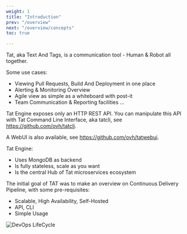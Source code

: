 ```yaml
---
weight: 1
title: "Introduction"
prev: "/overview"
next: "/overview/concepts"
toc: true

---
```


Tat, aka Text And Tags, is a communication tool - Human & Robot all together.

Some use cases:

- Viewing Pull Requests, Build And Deployment in one place
- Alerting & Monitoring Overview
- Agile view as simple as a whiteboard with post-it
- Team Communication & Reporting facilities
...

Tat Engine exposes only an HTTP REST API. You can manipulate this API with Tat Command Line Interface, aka tatcli, see https://github.com/ovh/tatcli.

A WebUI is also available, see https://github.com/ovh/tatwebui.

Tat Engine:

- Uses MongoDB as backend
- Is fully stateless, scale as you want
- Is the central Hub of Tat microservices ecosystem

The initial goal of TAT was to make an overview on Continuous Delivery Pipeline, with some pre-requisites:

- Scalable, High Availability, Self-Hosted
- API, CLI
- Simple Usage

![DevOps LifeCycle](/imgs/tat-cd-overview.png?width=700px)
